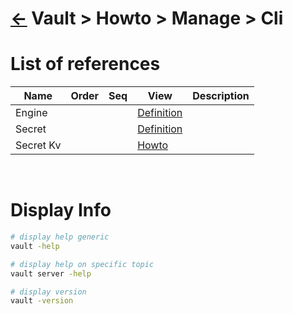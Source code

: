 <head><link rel="stylesheet" href="../../../md.css"/><script src="../../../md.js"></script></head>

[//]: #(Reference)
[Repo_Readme]:     ../list/object_list.md

[Engine_Whatis]: ../whatis/engine_whatis.md
[Secret_Whatis]:    ../whatis/secret_whatis.md
[Secret_Kv_Howto]:  ../howto/secret_kv_howto.md

# [&larr;][Repo_Readme] Vault > Howto > Manage > Cli
# List of references
|Name|Order|Seq|View|Description|
|-|-|-|-|-|
|Engine|||[Definition][Engine_Whatis]|
|Secret|||[Definition][Secret_Whatis]|
|Secret Kv|||[Howto][Secret_Kv_Howto]|
<br>

# Display Info
```bash
# display help generic
vault -help

# display help on specific topic 
vault server -help

# display version
vault -version
```
